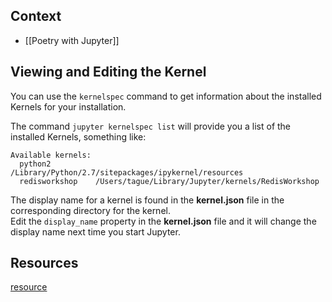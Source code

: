 
## Context
- [[Poetry with Jupyter]]
## Viewing and Editing the Kernel

You can use the `kernelspec` command to get information about the installed Kernels for your installation.

The command `jupyter kernelspec list` will provide you a list of the installed Kernels, something like: 

```shell
Available kernels:
  python2          /Library/Python/2.7/sitepackages/ipykernel/resources
  redisworkshop    /Users/tague/Library/Jupyter/kernels/RedisWorkshop
```

The display name for a kernel is found in the **kernel.json** file in the corresponding directory for the kernel.  
Edit the `display_name` property in the **kernel.json** file and it will change the display name next time you start Jupyter.


## Resources

[resource](https://stackoverflow.com/questions/45085233/jupyter-kernel-is-there-a-way-to-rename-them)
